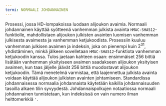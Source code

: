 ```yaml
---
termi: NORMAALI JOHDANNAINEN
---
```


Prosessi, jossa HD-lompakoissa luodaan alijoukon avaimia. Normaali johdannainen käyttää syötteenä vanhemman julkista avainta `HMAC-SHA512`-funktiolle, mahdollistaen alijoukon julkisten avainten luomisen vanhemman julkisesta avaimesta ja vanhemman ketjukoodista. Prosessiin kuuluu vanhemman julkisen avaimen ja indeksin, joka on pienempi kuin $2^{31}$, yhdistäminen, minkä jälkeen sovelletaan `HMAC-SHA512`-funktiota vanhemman ketjukoodin kanssa. Tulos jaetaan kahteen osaan: ensimmäiset 256 bittiä lisätään vanhemman yksityiseen avaimen saadakseen alijoukon yksityisen avaimen, kun taas jäljelle jäävät 256 bittiä muodostavat alijoukon ketjukoodin. Tämä menetelmä varmistaa, että laajennettua julkista avainta voidaan käyttää alijoukon julkisten avainten johtamiseen. Standardissa johdannaisessa normaalia johdannaista käytetään kaikilla johdannaisuuden tasoilla alkaen tilin syvyydestä. Johdannaispolkujen notaatiossa normaali johdannainen tunnistetaan, kun indeksissä on vain numero ilman heittomerkkiä `'`.
